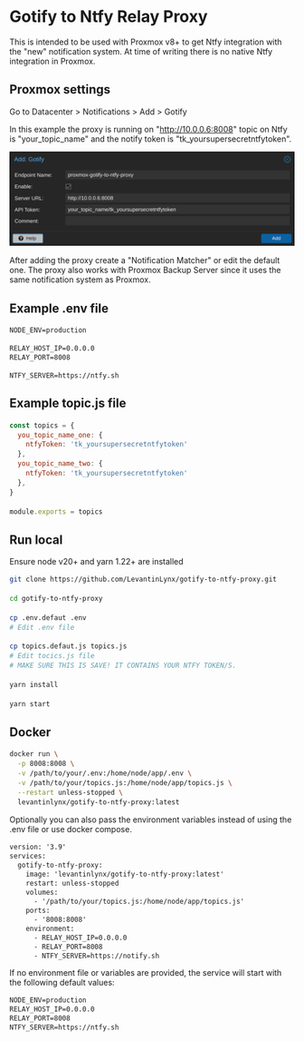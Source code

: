 # Gotify to Ntfy Relay Proxy
This is intended to be used with Proxmox v8+ to get Ntfy integration with the "new" notification system. At time of writing there is no native Ntfy integration in Proxmox.

## Proxmox settings
Go to Datacenter > Notifications > Add > Gotify

In this example the proxy is running on "http://10.0.0.6:8008" topic on Ntfy is "your_topic_name" and the notify token is "tk_yoursupersecretntfytoken".

<img src="imgs/gotify-to-ntfy-proxy-1.png" alt="How to add Gotiy to Ntfy Proxy in Proxmox" width="633" style="max-width:100%;">

After adding the proxy create a "Notification Matcher" or edit the default one.
The proxy also works with Proxmox Backup Server since it uses the same notification system as Proxmox.


## Example .env file
```env
NODE_ENV=production

RELAY_HOST_IP=0.0.0.0
RELAY_PORT=8008

NTFY_SERVER=https://ntfy.sh
```

## Example topic.js file
```javascript
const topics = {
  you_topic_name_one: {
    ntfyToken: 'tk_yoursupersecretntfytoken'
  },
  you_topic_name_two: {
    ntfyToken: 'tk_yoursupersecretntfytoken'
  },
}

module.exports = topics
```

## Run local

Ensure node v20+ and yarn 1.22+ are installed

```bash
git clone https://github.com/LevantinLynx/gotify-to-ntfy-proxy.git

cd gotify-to-ntfy-proxy

cp .env.defaut .env
# Edit .env file

cp topics.defaut.js topics.js
# Edit tocics.js file
# MAKE SURE THIS IS SAVE! IT CONTAINS YOUR NTFY TOKEN/S.

yarn install

yarn start
```

## Docker
```bash
docker run \
  -p 8008:8008 \
  -v /path/to/your/.env:/home/node/app/.env \
  -v /path/to/your/topics.js:/home/node/app/topics.js \
  --restart unless-stopped \
  levantinlynx/gotify-to-ntfy-proxy:latest
```

Optionally you can also pass the environment variables instead of using the .env file or use docker compose.

```docker
version: '3.9'
services:
  gotify-to-ntfy-proxy:
    image: 'levantinlynx/gotify-to-ntfy-proxy:latest'
    restart: unless-stopped
    volumes:
      - '/path/to/your/topics.js:/home/node/app/topics.js'
    ports:
      - '8008:8008'
    environment:
      - RELAY_HOST_IP=0.0.0.0
      - RELAY_PORT=8008
      - NTFY_SERVER=https://notify.sh

```

If no environment file or variables are provided, the service will start with the following default values:

```env
NODE_ENV=production
RELAY_HOST_IP=0.0.0.0
RELAY_PORT=8008
NTFY_SERVER=https://ntfy.sh
```